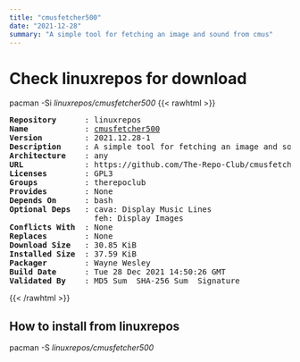```yaml
---
title: "cmusfetcher500"
date: "2021-12-28"
summary: "A simple tool for fetching an image and sound from cmus"
---
```


# Check linuxrepos for download

pacman -Si *linuxrepos/cmusfetcher500*
{{< rawhtml >}}
<pre class="highlight">
<b>Repository</b>      : linuxrepos
<b>Name</b>            : <a href="../../static/x86_64/cmusfetcher500-2021.12.28-1-any.pkg.tar.zst">cmusfetcher500</a>
<b>Version</b>         : 2021.12.28-1
<b>Description</b>     : A simple tool for fetching an image and sound from cmus
<b>Architecture</b>    : any
<b>URL</b>             : https://github.com/The-Repo-Club/cmusfetcher500
<b>Licenses</b>        : GPL3
<b>Groups</b>          : therepoclub
<b>Provides</b>        : None
<b>Depends On</b>      : bash
<b>Optional Deps</b>   : cava: Display Music Lines
                  feh: Display Images
<b>Conflicts With</b>  : None
<b>Replaces</b>        : None
<b>Download Size</b>   : 30.85 KiB
<b>Installed Size</b>  : 37.59 KiB
<b>Packager</b>        : Wayne Wesley <wayne6324@gmail.com>
<b>Build Date</b>      : Tue 28 Dec 2021 14:50:26 GMT
<b>Validated By</b>    : MD5 Sum  SHA-256 Sum  Signature
</pre>
{{< /rawhtml >}}
## How to install from linuxrepos

pacman -S *linuxrepos/cmusfetcher500*
